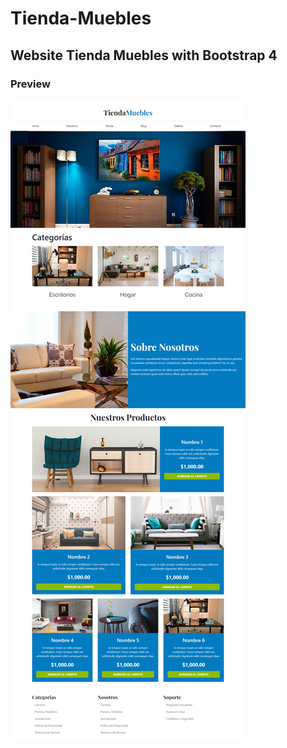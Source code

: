 # Tienda-Muebles
## Website Tienda Muebles with Bootstrap 4

### Preview 
![Screencapture Tienda Muebles](https://github.com/jorgebarcos/Tienda-Muebles/blob/master/img/screencapture-tiendamuebles.png?raw=true) 
